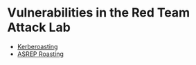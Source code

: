 # Vulnerabilities in the Red Team Attack Lab
* [Kerberoasting](guides/kerberoasting.md)
* [ASREP Roasting](guides/asrep_roasting.md)